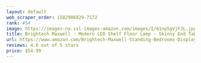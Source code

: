 ```yaml
---
layout: default 
﻿web_scraper_order: 1582906829-7172
rank: #54
image: https://images-na.ssl-images-amazon.com/images/I/61np5gVjFJL.jpg
title: Brightech Maxwell - Modern LED Shelf Floor Lamp - Skinny End Table & Nightstand for Bedroom…
url: https://www.amazon.com/Brightech-Maxwell-Standing-Bedrooms-Display/dp/B01N1Z2HUS/ref=zg_mw_hi_54?_encoding=UTF8&psc=1&refRID=DCHN01BKZ4RN4FT7PJ7H
reviews: 4.6 out of 5 stars
price: $54.99 
---
```

